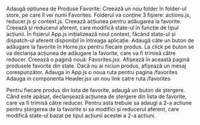  Adaugă optiunea de Produse Favorite:
Creează un nou folder în folder-ul store, pe care îl vei numi Favorites. Folderul va conține 3 fișiere: actions.js, reducer.js și context.js.
Creează acțiunea pentru adăugarea la favorite. Creează și reducerul aferent, care modifică state-ul în funcție de tipul acțiunii.
În fișierul App.js inițializează noul context, făcând state-ul și dispatch-ul aferent disponibil în întreaga aplicație.
Adaugă câte un buton de adăugare la favorite în Home.jsx pentru fiecare produs. La click pe buton se va declanșa acțiunea de adăugare la favorite, care va fi trimisă către reducer. 
Creează o pagină nouă: Favorites.jsx. Afișează în această pagină produsele favorite din state. Dacă nu ai niciun produs, afișează un mesaj corespunzător.
Adauga in App.js o noua ruta pentru pagina /favorites
Adauga in componenta Header.jsx un nou link catre ruta /favorites


Pentru fiecare produs din lista de favorite, adaugă un buton de ștergere. Când este apăsat, declanșează acțiunea de ștergere din lista de favorite, care va fi trimisă către reducer.
Pentru asta trebuie sa adaugi a 2-a actiune pentru ștergerea de la favorite si sa modifici și reducerul aferent, care modifică state-ul bazat pe tipul acțiunii acestei a 2-a actiuni.
